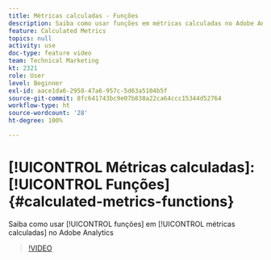```yaml
---
title: Métricas calculadas - Funções
description: Saiba como usar funções em métricas calculadas no Adobe Analytics
feature: Calculated Metrics
topics: null
activity: use
doc-type: feature video
team: Technical Marketing
kt: 2321
role: User
level: Beginner
exl-id: aace1da6-2958-47a6-957c-5d63a5104b5f
source-git-commit: 8fc641743bc9e07b838a22ca64ccc15344d52764
workflow-type: ht
source-wordcount: '28'
ht-degree: 100%

---
```


# [!UICONTROL Métricas calculadas]: [!UICONTROL Funções] {#calculated-metrics-functions}

Saiba como usar [!UICONTROL funções] em [!UICONTROL métricas calculadas] no Adobe Analytics

>[!VIDEO](https://video.tv.adobe.com/v/25408/?quality=12&learn=on)
